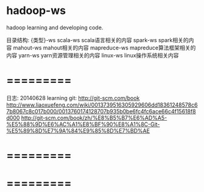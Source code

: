 hadoop-ws
=========

hadoop learning and developing code.

目录结构: {类型}-ws
scala-ws	scala语言相关的内容
spark-ws	spark相关的内容
mahout-ws	mahout相关的内容
mapreduce-ws	mapreduce算法框架相关的内容
yarn-ws		yarn资源管理相关的内容
linux-ws	linux操作系统相关内容

=========
=========
日志:
20140628	learning git: http://git-scm.com/book http://www.liaoxuefeng.com/wiki/0013739516305929606dd18361248578c67b8067c8c017b000/0013760174128707b935b0be6fc4fc6ace66c4f15618f8d000 http://git-scm.com/book/zh/%E8%B5%B7%E6%AD%A5-%E5%88%9D%E6%AC%A1%E8%BF%90%E8%A1%8C-Git-%E5%89%8D%E7%9A%84%E9%85%8D%E7%BD%AE

=========
=========
=========
=========
